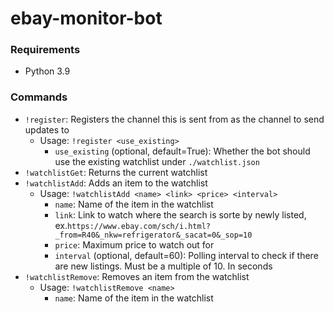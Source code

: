 # ebay-monitor-bot

### Requirements
- Python 3.9

### Commands
- `!register`: Registers the channel this is sent from as the channel to send updates to
  - Usage: `!register <use_existing>`
    - `use_existing` (optional, default=True): Whether the bot should use the existing watchlist under `./watchlist.json`
- `!watchlistGet`: Returns the current watchlist
- `!watchlistAdd`: Adds an item to the watchlist
  - Usage: `!watchlistAdd <name> <link> <price> <interval>`
    - `name`: Name of the item in the watchlist
    - `link`: Link to watch where the search is sorte by newly listed, ex.`https://www.ebay.com/sch/i.html?_from=R40&_nkw=refrigerator&_sacat=0&_sop=10` 
    - `price`: Maximum price to watch out for
    - `interval` (optional, default=60): Polling interval to check if there are new listings. Must be a multiple of 10. In seconds
- `!watchlistRemove`: Removes an item from the watchlist
  - Usage: `!watchlistRemove <name>`
    - `name`: Name of the item in the watchlist
